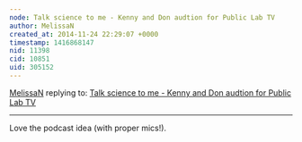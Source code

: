 ```yaml
---
node: Talk science to me - Kenny and Don audtion for Public Lab TV
author: MelissaN
created_at: 2014-11-24 22:29:07 +0000
timestamp: 1416868147
nid: 11398
cid: 10851
uid: 305152
---
```




[MelissaN](../profile/MelissaN) replying to: [Talk science to me - Kenny and Don audtion for Public Lab TV](../notes/laurenrae/11-24-2014/talk-science-to-me-kenny-and-don-audtion-for-public-lab-tv)

----
Love the podcast idea (with proper mics!). 